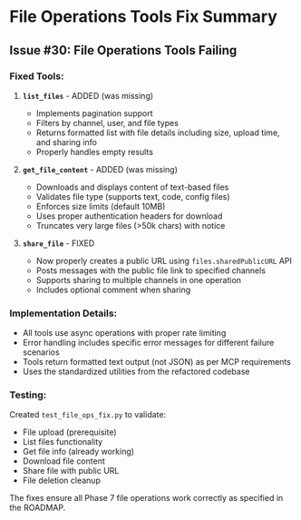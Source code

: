 # File Operations Tools Fix Summary

## Issue #30: File Operations Tools Failing

### Fixed Tools:

1. **`list_files`** - ADDED (was missing)
   - Implements pagination support
   - Filters by channel, user, and file types
   - Returns formatted list with file details including size, upload time, and sharing info
   - Properly handles empty results

2. **`get_file_content`** - ADDED (was missing)
   - Downloads and displays content of text-based files
   - Validates file type (supports text, code, config files)
   - Enforces size limits (default 10MB)
   - Uses proper authentication headers for download
   - Truncates very large files (>50k chars) with notice

3. **`share_file`** - FIXED
   - Now properly creates a public URL using `files.sharedPublicURL` API
   - Posts messages with the public file link to specified channels
   - Supports sharing to multiple channels in one operation
   - Includes optional comment when sharing

### Implementation Details:

- All tools use async operations with proper rate limiting
- Error handling includes specific error messages for different failure scenarios
- Tools return formatted text output (not JSON) as per MCP requirements
- Uses the standardized utilities from the refactored codebase

### Testing:

Created `test_file_ops_fix.py` to validate:
- File upload (prerequisite)
- List files functionality
- Get file info (already working)
- Download file content
- Share file with public URL
- File deletion cleanup

The fixes ensure all Phase 7 file operations work correctly as specified in the ROADMAP.

